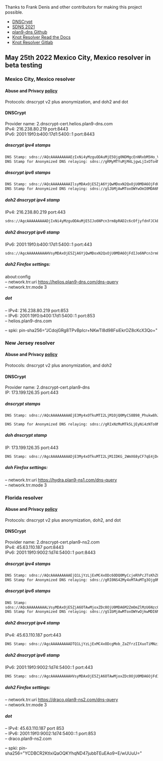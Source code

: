 Thanks to Frank Denis and other contributors for making this project possible.
- [DNSCrypt](https://dnscrypt.info)
- [SDNS 2021](https://www.youtube.com/playlist?list=PLDlEgzZB7eyJ0_Y2U2Y3Vv5kjj7DmeBIM)
- [plan9-dns Github](https://github.com/jlongua/plan9-dns)
- [Knot Resolver Read the Docs](https://knot-resolver.readthedocs.io/en/stable/index.html)
- [Knot Resolver Gitlab](https://github.com/CZ-NIC/knot-resolver)

## May 25th 2022 Mexico City, Mexico resolver in beta testing
### Mexico City, Mexico resolver
#### Abuse and Privacy [policy](https://github.com/jlongua/plan9-dns/blob/main/privacy%20policy.md)

Protocols: dnscrypt v2 plus anonymization, and doh2 and dot

#### DNSCrypt
Provider name: 2.dnscrypt-cert.helios.plan9-dns.com\
IPv4: 216.238.80.219 port:8443\
IPv6: 2001:19f0:b400:17d1:5400::1 port:8443

##### dnscrypt ipv4 stamps
```sh
DNS Stamp: sdns://AQcAAAAAAAAAEzIxNi4yMzguODAuMjE5Ojg0NDMgcEnNRxbM5Ho_Vq7uAq2kNgqYpuMsSbrBXC506a5fpcokMi5kbnNjcnlwdC1jZXJ0LmhlbGlvcy5wbGFuOS1kbnMuY29t
DNS Stamp for Anonymized DNS relaying: sdns://gRMyMTYuMjM4LjgwLjIxOTo4NDQz
```
##### dnscrypt ipv6 stamps
```sh
DNS Stamp: sdns://AQcAAAAAAAAAIlsyMDAxOjE5ZjA6YjQwMDoxN2QxOjU0MDA6OjFdOjg0NDMgcEnNRxbM5Ho_Vq7uAq2kNgqYpuMsSbrBXC506a5fpcokMi5kbnNjcnlwdC1jZXJ0LmhlbGlvcy5wbGFuOS1kbnMuY29t
DNS Stamp for Anonymized DNS relaying: sdns://gSJbMjAwMToxOWYwOmI0MDA6MTdkMTo1NDAwOjoxXTo4NDQz
```
##### doh2 dnscrypt ipv4 stamp
IPv4: 216.238.80.219 port:443
```sh
sdns://AgcAAAAAAAAADjIxNi4yMzguODAuMjE5IJo6NPcn3rm8pRAD2c6cOfjyfdnFJCkBwrqxpE5jWgIZFGhlbGlvcy5wbGFuOS1kbnMuY29tCi9kbnMtcXVlcnk
```
##### doh2 dnscrypt ipv6 stamp
IPv6: 2001:19f0:b400:17d1:5400::1 port:443
```sh
sdns://AgcAAAAAAAAAHVsyMDAxOjE5ZjA6YjQwMDoxN2QxOjU0MDA6OjFdIJo6NPcn3rm8pRAD2c6cOfjyfdnFJCkBwrqxpE5jWgIZFGhlbGlvcy5wbGFuOS1kbnMuY29tCi9kbnMtcXVlcnk
```
##### doh2 Firefox settings:
about:config\
– network.trr.uri https://helios.plan9-dns.com/dns-query \
– network.trr.mode 3

##### dot
– IPv4: 216.238.80.219 port:853\
– IPv6: 2001:19f0:b400:17d1:5400::1 port:853\
– helios.plan9-dns.com

– spki: pin-sha256="JCdojGRg8TPvBpIcr+NKwTl8d98FsiEkrOZ8cKcX3Qo="

### New Jersey resolver
#### Abuse and Privacy [policy](https://github.com/jlongua/plan9-dns/blob/main/privacy%20policy.md)

Protocols: dnscrypt v2 plus anonymization, and doh2

#### DNSCrypt
Provider name: 2.dnscrypt-cert.plan9-dns\
IP: 173.199.126.35 port:443
##### dnscrypt stamps
```sh
DNS Stamp: sdns://AQcAAAAAAAAAEjE3My4xOTkuMTI2LjM1OjQ0MyCS8B98_Phukw8hJOslzJhsbrLO5xnxZ5B67ZuFTknPUhkyLmRuc2NyeXB0LWNlcnQucGxhbjktZG5z

DNS Stamp for Anonymized DNS relaying: sdns://gRIxNzMuMTk5LjEyNi4zNTo0NDM
```
##### doh dnscrypt stamp
IP: 173.199.126.35 port:443
```sh
DNS Stamp: sdns://AgcAAAAAAAAADjE3My4xOTkuMTI2LjM1IDKG_2WmX68yCF7qE4jDc4un43hzyQbM48Sii0zCpYmIE2h5ZHJhLnBsYW45LW5zMS5jb20KL2Rucy1xdWVyeQ
```
##### doh Firefox settings:
– network.trr.uri https://hydra.plan9-ns1.com/dns-query \
– network.trr.mode 3

### Florida resolver
#### Abuse and Privacy [policy](https://github.com/jlongua/plan9-dns/blob/main/privacy%20policy.md)

Protocols: dnscrypt v2 plus anonymization, doh2, and dot

#### DNSCrypt
Provider name: 2.dnscrypt-cert.plan9-ns2.com\
IPv4: 45.63.110.187 port:8443\
IPv6: 2001:19f0:9002:1d74:5400::1 port:8443
##### dnscrypt ipv4 stamps
```sh
DNS Stamp: sdns://AQcAAAAAAAAAEjQ1LjYzLjExMC4xODc6ODQ0MyCcjeRhPcJTsKhZ8iViALPd39CussG6SnprFT9z_1f03x0yLmRuc2NyeXB0LWNlcnQucGxhbjktbnMyLmNvbQ
DNS Stamp for Anonymized DNS relaying: sdns://gRI0NS42My4xMTAuMTg3Ojg0NDM
```
##### dnscrypt ipv6 stamps
```sh
DNS Stamp: 
sdns://AQcAAAAAAAAALVsyMDAxOjE5ZjA6OTAwMjoxZDc0OjU0MDA6M2ZmOmZlMzU6Nzc0YV06ODQ0MyCcjeRhPcJTsKhZ8iViALPd39CussG6SnprFT9z_1f03x0yLmRuc2NyeXB0LWNlcnQucGxhbjktbnMyLmNvbQ
DNS Stamp for Anonymized DNS relaying: sdns://gS1bMjAwMToxOWYwOjkwMDI6MWQ3NDo1NDAwOjNmZjpmZTM1Ojc3NGFdOjg0NDM
```
##### doh2 dnscrypt ipv4 stamp
IPv4: 45.63.110.187 port:443
```sh
DNS Stamp: sdns://AgcAAAAAAAAADTQ1LjYzLjExMC4xODcgMob_ZaZfrzIIXuoTiMNzi6fjeHPJBszjxKKLTMKliYgTZHJhY28ucGxhbjktbnMyLmNvbQovZG5zLXF1ZXJ5
``` 
##### doh2 dnscrypt ipv6 stamp
IPv6: 2001:19f0:9002:1d74:5400::1 port:443
```sh
DNS Stamp: sdns://AgcAAAAAAAAAHVsyMDAxOjE5ZjA6OTAwMjoxZDc0OjU0MDA6OjFdIDKG_2WmX68yCF7qE4jDc4un43hzyQbM48Sii0zCpYmIE2RyYWNvLnBsYW45LW5zMi5jb20KL2Rucy1xdWVyeQ
```
##### doh2 Firefox settings:
– network.trr.uri https://draco.plan9-ns2.com/dns-query \
– network.trr.mode 3

##### dot
– IPv4: 45.63.110.187 port 853 \
– IPv6: 2001:19f0:9002:1d74:5400::1 port:853 \
– draco.plan9-ns2.com

– spki: pin-sha256="YCDBCR2KtlxiQaOQKYhqND47jubbTEuEAo9+E/wUUuU="
